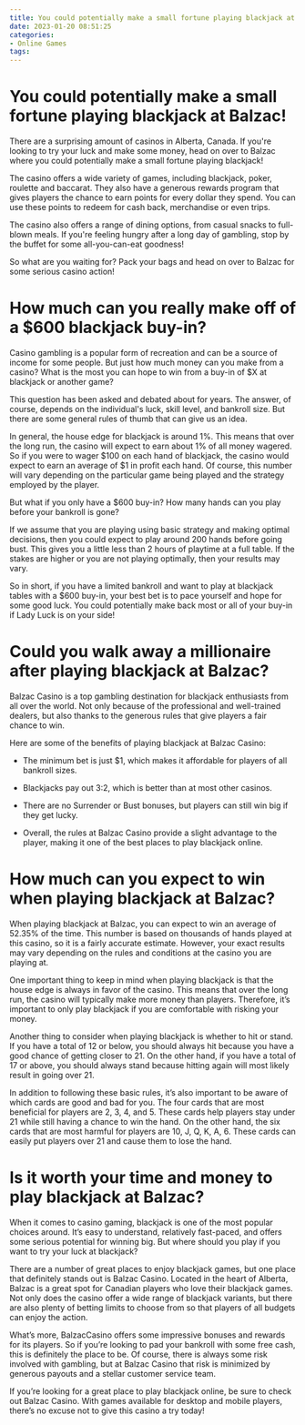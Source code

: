 ```yaml
---
title: You could potentially make a small fortune playing blackjack at Balzac!
date: 2023-01-20 08:51:25
categories:
- Online Games
tags:
---
```



#  You could potentially make a small fortune playing blackjack at Balzac!

There are a surprising amount of casinos in Alberta, Canada. If you're looking to try your luck and make some money, head on over to Balzac where you could potentially make a small fortune playing blackjack!

The casino offers a wide variety of games, including blackjack, poker, roulette and baccarat. They also have a generous rewards program that gives players the chance to earn points for every dollar they spend. You can use these points to redeem for cash back, merchandise or even trips.

The casino also offers a range of dining options, from casual snacks to full-blown meals. If you're feeling hungry after a long day of gambling, stop by the buffet for some all-you-can-eat goodness!

So what are you waiting for? Pack your bags and head on over to Balzac for some serious casino action!

#  How much can you really make off of a $600 blackjack buy-in?

Casino gambling is a popular form of recreation and can be a source of income for some people. But just how much money can you make from a casino? What is the most you can hope to win from a buy-in of $X at blackjack or another game?

This question has been asked and debated about for years. The answer, of course, depends on the individual's luck, skill level, and bankroll size. But there are some general rules of thumb that can give us an idea.

In general, the house edge for blackjack is around 1%. This means that over the long run, the casino will expect to earn about 1% of all money wagered. So if you were to wager $100 on each hand of blackjack, the casino would expect to earn an average of $1 in profit each hand. Of course, this number will vary depending on the particular game being played and the strategy employed by the player.

But what if you only have a $600 buy-in? How many hands can you play before your bankroll is gone?

If we assume that you are playing using basic strategy and making optimal decisions, then you could expect to play around 200 hands before going bust. This gives you a little less than 2 hours of playtime at a full table. If the stakes are higher or you are not playing optimally, then your results may vary.

So in short, if you have a limited bankroll and want to play at blackjack tables with a $600 buy-in, your best bet is to pace yourself and hope for some good luck. You could potentially make back most or all of your buy-in if Lady Luck is on your side!

#  Could you walk away a millionaire after playing blackjack at Balzac?

Balzac Casino is a top gambling destination for blackjack enthusiasts from all over the world. Not only because of the professional and well-trained dealers, but also thanks to the generous rules that give players a fair chance to win.

Here are some of the benefits of playing blackjack at Balzac Casino:

* The minimum bet is just $1, which makes it affordable for players of all bankroll sizes.

* Blackjacks pay out 3:2, which is better than at most other casinos.

* There are no Surrender or Bust bonuses, but players can still win big if they get lucky.

* Overall, the rules at Balzac Casino provide a slight advantage to the player, making it one of the best places to play blackjack online.

#  How much can you expect to win when playing blackjack at Balzac?

When playing blackjack at Balzac, you can expect to win an average of 52.35% of the time. This number is based on thousands of hands played at this casino, so it is a fairly accurate estimate. However, your exact results may vary depending on the rules and conditions at the casino you are playing at.

One important thing to keep in mind when playing blackjack is that the house edge is always in favor of the casino. This means that over the long run, the casino will typically make more money than players. Therefore, it’s important to only play blackjack if you are comfortable with risking your money.

Another thing to consider when playing blackjack is whether to hit or stand. If you have a total of 12 or below, you should always hit because you have a good chance of getting closer to 21. On the other hand, if you have a total of 17 or above, you should always stand because hitting again will most likely result in going over 21.

In addition to following these basic rules, it’s also important to be aware of which cards are good and bad for you. The four cards that are most beneficial for players are 2, 3, 4, and 5. These cards help players stay under 21 while still having a chance to win the hand. On the other hand, the six cards that are most harmful for players are 10, J, Q, K, A, 6. These cards can easily put players over 21 and cause them to lose the hand.

#  Is it worth your time and money to play blackjack at Balzac?

When it comes to casino gaming, blackjack is one of the most popular choices around. It’s easy to understand, relatively fast-paced, and offers some serious potential for winning big. But where should you play if you want to try your luck at blackjack?

There are a number of great places to enjoy blackjack games, but one place that definitely stands out is Balzac Casino. Located in the heart of Alberta, Balzac is a great spot for Canadian players who love their blackjack games. Not only does the casino offer a wide range of blackjack variants, but there are also plenty of betting limits to choose from so that players of all budgets can enjoy the action.

What’s more, BalzacCasino offers some impressive bonuses and rewards for its players. So if you’re looking to pad your bankroll with some free cash, this is definitely the place to be. Of course, there is always some risk involved with gambling, but at Balzac Casino that risk is minimized by generous payouts and a stellar customer service team.

If you’re looking for a great place to play blackjack online, be sure to check out Balzac Casino. With games available for desktop and mobile players, there’s no excuse not to give this casino a try today!